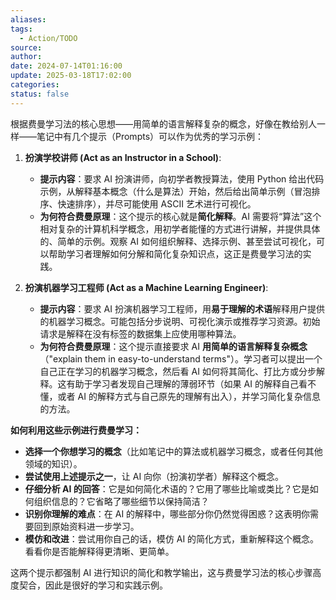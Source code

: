 ```yaml
---
aliases: 
tags:
  - Action/TODO
source: 
author: 
date: 2024-07-14T01:16:00
update: 2025-03-18T17:02:00
categories: 
status: false
---
```


根据费曼学习法的核心思想——用简单的语言解释复杂的概念，好像在教给别人一样——笔记中有几个提示（Prompts）可以作为优秀的学习示例：

1.  **扮演学校讲师 (Act as an Instructor in a School)**:
    *   **提示内容**：要求 AI 扮演讲师，向初学者教授算法，使用 Python 给出代码示例，从解释基本概念（什么是算法）开始，然后给出简单示例（冒泡排序、快速排序），并尽可能使用 ASCII 艺术进行可视化。
    *   **为何符合费曼原理**：这个提示的核心就是**简化解释**。AI 需要将“算法”这个相对复杂的计算机科学概念，用初学者能懂的方式进行讲解，并提供具体的、简单的示例。观察 AI 如何组织解释、选择示例、甚至尝试可视化，可以帮助学习者理解如何分解和简化复杂知识点，这正是费曼学习法的实践。

2.  **扮演机器学习工程师 (Act as a Machine Learning Engineer)**:
    *   **提示内容**：要求 AI 扮演机器学习工程师，用**易于理解的术语**解释用户提供的机器学习概念。可能包括分步说明、可视化演示或推荐学习资源。初始请求是解释在没有标签的数据集上应使用哪种算法。
    *   **为何符合费曼原理**：这个提示直接要求 AI **用简单的语言解释复杂概念**（"explain them in easy-to-understand terms"）。学习者可以提出一个自己正在学习的机器学习概念，然后看 AI 如何将其简化、打比方或分步解释。这有助于学习者发现自己理解的薄弱环节（如果 AI 的解释自己看不懂，或者 AI 的解释方式与自己原先的理解有出入），并学习简化复杂信息的方法。

**如何利用这些示例进行费曼学习：**

*   **选择一个你想学习的概念**（比如笔记中的算法或机器学习概念，或者任何其他领域的知识）。
*   **尝试使用上述提示之一**，让 AI 向你（扮演初学者）解释这个概念。
*   **仔细分析 AI 的回答**：它是如何简化术语的？它用了哪些比喻或类比？它是如何组织信息的？它省略了哪些细节以保持简洁？
*   **识别你理解的难点**：在 AI 的解释中，哪些部分你仍然觉得困惑？这表明你需要回到原始资料进一步学习。
*   **模仿和改进**：尝试用你自己的话，模仿 AI 的简化方式，重新解释这个概念。看看你是否能解释得更清晰、更简单。

这两个提示都强制 AI 进行知识的简化和教学输出，这与费曼学习法的核心步骤高度契合，因此是很好的学习和实践示例。